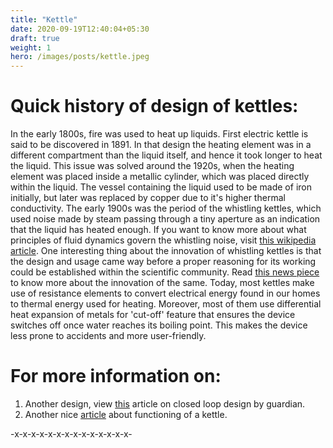 ```yaml
---
title: "Kettle"
date: 2020-09-19T12:40:04+05:30
draft: true
weight: 1
hero: /images/posts/kettle.jpeg
---
```


# Quick history of design of kettles:

In the early 1800s, fire was used to heat up liquids. First electric kettle is said to be discovered in 1891. In that design the heating element was in a different compartment than the liquid itself, and hence it took longer to heat the liquid. 
This issue was solved around the 1920s, when the heating element was placed inside a metallic cylinder, which was placed directly within the liquid. The vessel containing the liquid used to be made of iron initially, but later was replaced by copper due to it's higher thermal conductivity. 
The early 1900s was the period of the whistling kettles, which used noise made by steam passing through a tiny aperture as an indication that the liquid has heated enough. If you want to know more about what principles of fluid dynamics govern the whistling noise, visit [this wikipedia article](https://en.wikipedia.org/wiki/Physics_of_whistles).
One interesting thing about the innovation of whistling kettles is that the design and usage came way before a proper reasoning for its working could be established within the scientific community. Read [this news piece](https://www.cam.ac.uk/research/news/how-the-kettle-got-its-whistle) to know more about the innovation of the same.
Today, most kettles make use of resistance elements to convert electrical energy found in our homes to thermal energy used for heating. Moreover, most of them use differential heat expansion of metals for 'cut-off' feature that ensures the device switches off once water reaches its boiling point. This makes the device less prone to accidents and more user-friendly.

# For more information on:
1. Another design, view [this](https://www.theguardian.com/sustainable-business/closed-loop-design-making-better-kettle) article on closed loop design by guardian.
2. Another nice [article](http://www.madehow.com/Volume-7/Electric-Tea-Kettle.html) about functioning of a kettle.

-x-x-x-x-x-x-x-x-x-x-x-x-x-x-
